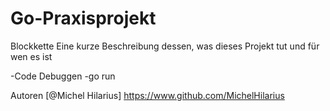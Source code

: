 # Go-Praxisprojekt

Blockkette
Eine kurze Beschreibung dessen, was dieses Projekt tut und für wen es ist

-Code Debuggen
-go run

Autoren
[@Michel Hilarius] https://www.github.com/MichelHilarius

